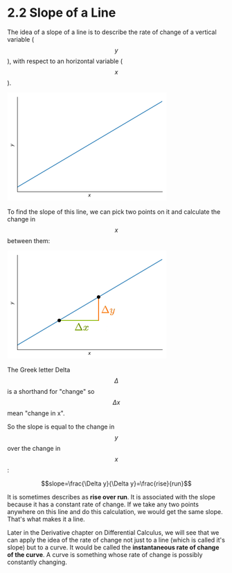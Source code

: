 # 2.2 Slope of a Line

The idea of a slope of a line is to describe the rate of change of a vertical variable \($$y$$\), with respect to an horizontal variable \($$x$$\).

![](../.gitbook/assets/slope-of-a-line-1.png)

To find the slope of this line, we can pick two points on it and calculate the change in $$x$$ between them:

![](../.gitbook/assets/slope-of-a-line-2.png)

The Greek letter Delta $$\Delta$$ is a shorthand for "change" so $$\Delta x$$ mean "change in x".

So the slope is equal to the change in $$y$$ over the change in $$x$$:

$$slope=\frac{\Delta y}{\Delta y}=\frac{rise}{run}$$

It is sometimes describes as **rise over run**. It is associated with the slope because it has a constant rate of change. If we take any two points anywhere on this line and do this calculation, we would get the same slope. That's what makes it a line.

Later in the Derivative chapter on Differential Calculus, we will see that we can apply the idea of the rate of change not just to a line \(which is called it's slope\) but to a curve. It would be called the **instantaneous rate of change of the curve**. A curve is something whose rate of change is possibly constantly changing.


